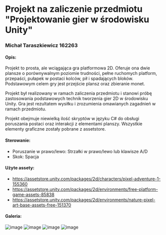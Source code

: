 # Projekt na zaliczenie przedmiotu "Projektowanie gier w środowisku Unity"
### Michał Taraszkiewicz 162263

#### Opis:
Projekt to prosta, ale wciągająca gra platformowa 2D. Oferuje ona dwie plansze o porównywalnym poziomie trudności, pełne ruchomych platform, przepaści, pułapek w postaci kolców, pił i spadających bloków. Podstawowym celem gry jest przejście plansz oraz zbieranie monet.

Projekt był realizowany w ramach zaliczenia przedmiotu i stanowi próbę zastosowania podstawowych technik tworzenia gier 2D w środowisku Unity. Gra jest rezultatem wysiłku i zrozumienia omawianych zagadnień w ramach przedmiotu.

Projekt obejmuje niewielką ilość skryptów w języku C# do obsługi poruszania postaci oraz interakcji z elementami planszy. Wszystkie elementy graficzne zostały pobrane z assetstore.

#### Sterowanie:
* Poruszanie w prawo/lewo: Strzałki w prawo/lewo lub klawisze A/D
* Skok: Spacja

#### Użyte assety:
* https://assetstore.unity.com/packages/2d/characters/pixel-adventure-1-155360
* https://assetstore.unity.com/packages/2d/environments/free-platform-game-assets-85838
* https://assetstore.unity.com/packages/2d/environments/nature-pixel-art-base-assets-free-151370

#### Galeria:
![image](https://github.com/K0tLecik/Unity_Project/assets/76214524/35a6719c-158b-4dbf-9227-e68a867c585a)
![image](https://github.com/K0tLecik/Unity_Project/assets/76214524/7ba8f5b7-4d99-45c5-9270-e4658a16f18a)
![image](https://github.com/K0tLecik/Unity_Project/assets/76214524/8cbf1da2-89dc-4e9e-90f7-fe29b231fcdd)
![image](https://github.com/K0tLecik/Unity_Project/assets/76214524/e6bb4458-1c46-4a2b-9cdb-c3e7810b8434)



